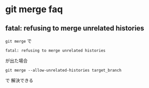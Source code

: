 
# git merge faq


## fatal: refusing to merge unrelated histories

`git merge` で

```
fatal: refusing to merge unrelated histories
```

が出た場合

```
git merge --allow-unrelated-histories target_branch
```

で 解決できる







